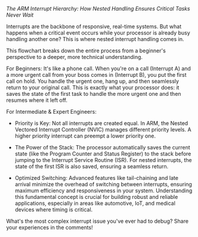*The ARM Interrupt Hierarchy: How Nested Handling Ensures Critical Tasks Never Wait*


Interrupts are the backbone of responsive, real-time systems. But what happens when a critical event occurs while your processor is already busy handling another one? This is where nested interrupt handling comes in.

This flowchart breaks down the entire process from a beginner's perspective to a deeper, more technical understanding.

For Beginners:
It's like a phone call. When you're on a call (Interrupt A) and a more urgent call from your boss comes in (Interrupt B), you put the first call on hold. You handle the urgent one, hang up, and then seamlessly return to your original call. This is exactly what your processor does: it saves the state of the first task to handle the more urgent one and then resumes where it left off.

For Intermediate & Expert Engineers:
 * Priority is Key: Not all interrupts are created equal. In ARM, the Nested Vectored Interrupt Controller (NVIC) manages different priority levels. A higher priority interrupt can preempt a lower priority one.

 * The Power of the Stack: The processor automatically saves the current state (like the Program Counter and Status Register) to the stack before jumping to the Interrupt Service Routine (ISR). For nested interrupts, the state of the first ISR is also saved, ensuring a seamless return.

 * Optimized Switching: Advanced features like tail-chaining and late arrival minimize the overhead of switching between interrupts, ensuring maximum efficiency and responsiveness in your system.
Understanding this fundamental concept is crucial for building robust and reliable applications, especially in areas like automotive, IoT, and medical devices where timing is critical.

What's the most complex interrupt issue you've ever had to debug? Share your experiences in the comments!
